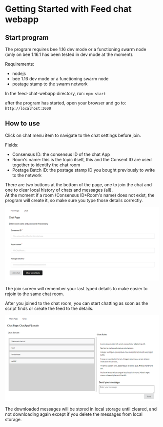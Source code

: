 # Getting Started with Feed chat webapp

## Start program

The program requires bee 1.16 dev mode or a functioning swarm node<br/> 
(only on bee 1.16.1 has been tested in dev mode at the moment).

Requirements:
- nodejs
- bee 1.16 dev mode or a functioning swarm node
- postage stamp to the swarm network

In the feed-chat-webapp directory, run: ```npm start```

after the program has started, open your browser and go to: ```http://localhost:3000```

## How to use
Click on chat menu item to navigate to the chat settings before join. <br/>

Fields:
- Consensus ID: the consensus ID of the chat App
- Room's name: this is the topic itself, this and the Consent ID are used together to identify the chat room
- Postage Batch ID: the postage stamp ID you bought previously to write to the network

There are two buttons at the bottom of the page, one to join the chat and one to clear local history of chats and messages (all). <br/>
At the moment if a room (Consensus ID+Room's name) does not exist, the program will create it, so make sure you type those details correctly. <br/>

![chat_settings.png](chat_settings.png)

The join screen will remember your last typed details to make easier to rejoin to the same chat room. <br/>

After you joined to the chat room, you can start chatting as soon as the script finds or create the feed to the details. <br/>

![chat_joined.png](chat_joined.png)

The downloaded messages will be stored in local storage until cleared, and not downloading again except if you delete the messages from local storage. <br/>